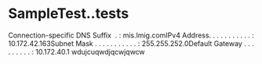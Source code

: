 # SampleTest..tests
Connection-specific DNS Suffix  . : mis.lmig.comIPv4 Address. . . . . . . . . . . : 10.172.42.163Subnet Mask . . . . . . . . . . . : 255.255.252.0Default Gateway . . . . . . . . . : 10.172.40.1
wdujcuqwdjqcwjqwcw
